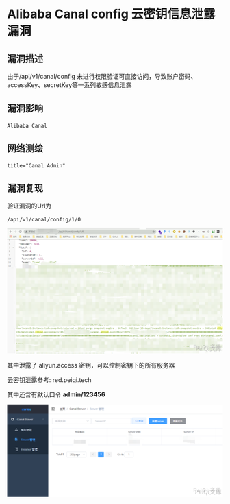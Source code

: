 # Alibaba Canal config 云密钥信息泄露漏洞

## 漏洞描述

由于/api/v1/canal/config  未进行权限验证可直接访问，导致账户密码、accessKey、secretKey等一系列敏感信息泄露

## 漏洞影响

```
Alibaba Canal
```

## 网络测绘

```
title="Canal Admin"
```

## 漏洞复现

验证漏洞的Url为

```plain
/api/v1/canal/config/1/0
```

![](images/202202102002400.png)



其中泄露了 aliyun.access 密钥，可以控制密钥下的所有服务器



云密钥泄露参考: red.peiqi.tech

其中还含有默认口令 **admin/123456**



![](images/202202102002074.png)